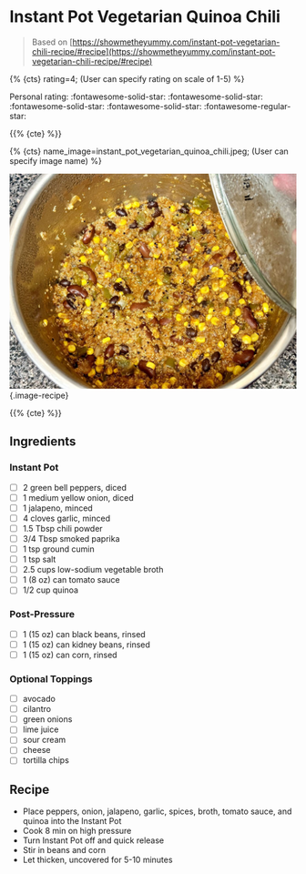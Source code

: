 # Instant Pot Vegetarian Quinoa Chili

> Based on [https://showmetheyummy.com/instant-pot-vegetarian-chili-recipe/#recipe](https://showmetheyummy.com/instant-pot-vegetarian-chili-recipe/#recipe)

{% {cts} rating=4; (User can specify rating on scale of 1-5) %}

Personal rating: :fontawesome-solid-star: :fontawesome-solid-star: :fontawesome-solid-star: :fontawesome-solid-star: :fontawesome-regular-star:

{{% {cte} %}}

{% {cts} name_image=instant_pot_vegetarian_quinoa_chili.jpeg; (User can specify image name) %}

![instant_pot_vegetarian_quinoa_chili.jpeg](./instant_pot_vegetarian_quinoa_chili.jpeg){.image-recipe}

{{% {cte} %}}

## Ingredients

### Instant Pot

- [ ] 2 green bell peppers, diced
- [ ] 1 medium yellow onion, diced
- [ ] 1 jalapeno, minced
- [ ] 4 cloves garlic, minced
- [ ] 1.5 Tbsp chili powder
- [ ] 3/4 Tbsp smoked paprika
- [ ] 1 tsp ground cumin
- [ ] 1 tsp salt
- [ ] 2.5 cups low-sodium vegetable broth
- [ ] 1 (8 oz) can tomato sauce
- [ ] 1/2 cup quinoa

### Post-Pressure

- [ ] 1 (15 oz) can black beans, rinsed
- [ ] 1 (15 oz) can kidney beans, rinsed
- [ ] 1 (15 oz) can corn, rinsed

### Optional Toppings

- [ ] avocado
- [ ] cilantro
- [ ] green onions
- [ ] lime juice
- [ ] sour cream
- [ ] cheese
- [ ] tortilla chips

## Recipe

- Place peppers, onion, jalapeno, garlic, spices, broth, tomato sauce, and quinoa into the Instant Pot
- Cook 8 min on high pressure
- Turn Instant Pot off and quick release
- Stir in beans and corn
- Let thicken, uncovered for 5-10 minutes
